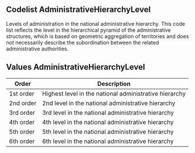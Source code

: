 
## Codelist AdministrativeHierarchyLevel  

Levels of administration in the national administrative hierarchy. This code list reflects the level in the hierarchical pyramid of the administrative structures, which is based on geometric aggregation of territories and does not necessarily describe the subordination between the related administrative authorities.
## Values AdministrativeHierarchyLevel
| Order    | Description                                            |
|----------|--------------------------------------------------------|
| 1st order| Highest level in the national administrative hierarchy |
| 2nd order| 2nd level in the national administrative hierarchy     |
| 3rd order| 3rd level in the national administrative hierarchy     |
| 4th order| 4th level in the national administrative hierarchy     |
| 5th order| 5th level in the national administrative hierarchy     |
| 6th order| 6th level in the national administrative hierarchy     |
